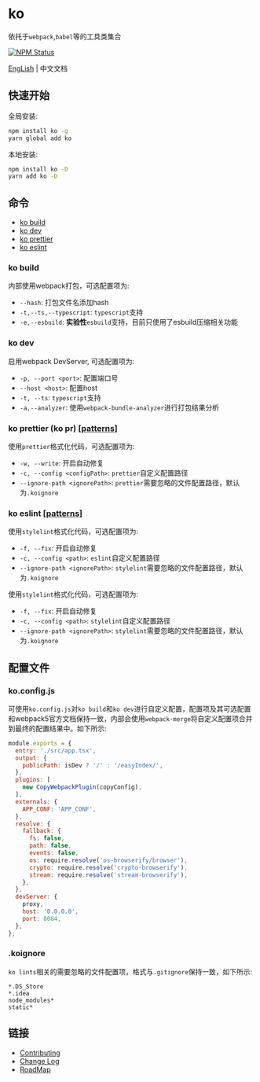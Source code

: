 # ko

依托于`webpack`,`babel`等的工具类集合

<a href="https://www.npmjs.com/package/lerna"><img alt="NPM Status" src="https://img.shields.io/npm/v/ko.svg?style=flat"></a>

[EngLish](README.md) | 中文文档

## 快速开始

全局安装:

``` bash
npm install ko -g
yarn global add ko
```

本地安装:

``` bash
npm install ko -D
yarn add ko -D
```

## 命令

* [ko build](#ko-build)
* [ko dev](#ko-dev)
* [ko prettier](#ko-prettier-ko-pr-patterns)
* [ko eslint](#ko-eslint-patterns)

### ko build

内部使用webpack打包，可选配置项为:

* `--hash`: 打包文件名添加hash
* `-t,--ts,--typescript`: `typescript`支持
* `-e,--esbuild`: **实验性**`esbuild`支持，目前只使用了esbuild压缩相关功能

### ko dev

启用webpack DevServer, 可选配置项为:

* `-p, --port <port>`: 配置端口号
* `--host <host>`: 配置host
* `-t, --ts`: `typescript`支持
* `-a,--analyzer`: 使用`webpack-bundle-analyzer`进行打包结果分析

### ko prettier (ko pr) [[patterns]](https://github.com/mrmlnc/fast-glob)

使用`prettier`格式化代码，可选配置项为:

* `-w, --write`: 开启自动修复
* `-c, --config <configPath>`: `prettier`自定义配置路径
* `--ignore-path <ignorePath>`: `prettier`需要忽略的文件配置路径，默认为`.koignore`

### ko eslint [[patterns]](https://github.com/mrmlnc/fast-glob)

使用`stylelint`格式化代码，可选配置项为:

* `-f, --fix`: 开启自动修复
* `-c, --config <path>`: `eslint`自定义配置路径
* `--ignore-path <ignorePath>`: `stylelint`需要忽略的文件配置路径，默认为`.koignore`

使用`stylelint`格式化代码，可选配置项为:

* `-f, --fix`: 开启自动修复
* `-c, --config <path>`: `stylelint`自定义配置路径
* `--ignore-path <ignorePath>`: `stylelint`需要忽略的文件配置路径，默认为`.koignore`

## 配置文件

### ko.config.js

可使用`ko.config.js`对`ko build`和`ko dev`进行自定义配置，配置项及其可选配置和webpack5官方文档保持一致，内部会使用`webpack-merge`将自定义配置项合并到最终的配置结果中。如下所示:

``` js
module.exports = {
  entry: './src/app.tsx',
  output: {
    publicPath: isDev ? '/' : '/easyIndex/',
  },
  plugins: [
    new CopyWebpackPlugin(copyConfig),
  ],
  externals: {
    APP_CONF: 'APP_CONF',
  },
  resolve: {
    fallback: {
      fs: false,
      path: false,
      events: false,
      os: require.resolve('os-browserify/browser'),
      crypto: require.resolve('crypto-browserify'),
      stream: require.resolve('stream-browserify'),
    },
  },
  devServer: {
    proxy,
    host: '0.0.0.0',
    port: 8084,
  },
};
```

### .koignore

`ko lints`相关的需要忽略的文件配置项，格式与`.gitignore`保持一致，如下所示:

``` plain text
*.DS_Store
*.idea
node_modules*
static*
```

## 链接

* [Contributing](CONTRIBUTING.md)
* [Change Log](CHANGELOG.md)
* [RoadMap](https://github.com/dtux-kangaroo/ko-script/wiki/Roadmap)
